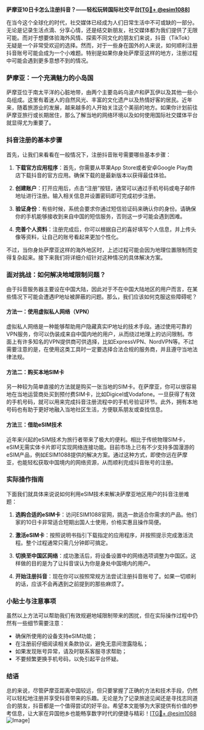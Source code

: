 **萨摩亚10日卡怎么注册抖音？——轻松玩转国际社交平台[[TG💪+ @esim1088](https://t.me/s/esim1088)]**

在当今这个全球化的时代，社交媒体已经成为人们日常生活中不可或缺的一部分。无论是记录生活点滴、分享心情，还是结交新朋友，社交媒体都为我们提供了无限可能。而对于想要体验海外风情、探索不同文化的朋友们来说，抖音（TikTok）无疑是一个非常受欢迎的选择。然而，对于一些身在国外的人来说，如何顺利注册抖音账号可能会成为一个小难题。特别是如果你身处萨摩亚这样的地方，注册过程中可能会遇到更多意想不到的情况。

### 萨摩亚：一个充满魅力的小岛国

萨摩亚位于南太平洋的心脏地带，由两个主要岛屿乌波卢和萨瓦伊以及其他一些小岛组成。这里有着迷人的自然风光、丰富的文化遗产以及热情好客的居民。近年来，随着旅游业的发展，越来越多的人开始关注这个美丽的地方。如果你计划前往萨摩亚旅行或长期居住，那么了解当地的网络环境以及如何使用国际社交媒体平台就显得尤为重要了。

### 抖音注册的基本步骤

首先，让我们来看看在一般情况下，注册抖音账号需要哪些基本步骤：

1. **下载官方应用程序**：首先，你需要从苹果App Store或者安卓Google Play商店下载抖音的官方应用。确保下载的是最新版本以获得最佳体验。
   
2. **创建账户**：打开应用后，点击“注册”按钮，通常可以通过手机号码或电子邮件地址进行注册。输入相关信息并设置密码即可完成初步注册。

3. **验证身份**：有些时候，系统会要求你通过短信验证码来确认你的身份。请确保你的手机能够接收到来自中国的短信服务，否则这一步可能会遇到困难。

4. **完善个人资料**：注册完成后，你可以根据自己的喜好填写个人信息，并上传头像等资料，让自己的账号看起来更加个性化。

不过，当你身处萨摩亚这样的海外地区时，上述过程可能会因为地理位置限制而变得复杂起来。接下来我们将详细介绍针对这种情况的具体解决方案。

### 面对挑战：如何解决地域限制问题？

由于抖音服务器主要设在中国大陆，因此对于不在中国大陆地区的用户而言，在某些情况下可能会遭遇IP地址被屏蔽的问题。那么，我们应该如何克服这些障碍呢？

#### 方法一：使用虚拟私人网络（VPN）

虚拟私人网络是一种能够帮助用户隐藏真实IP地址的技术手段。通过使用可靠的VPN服务，你可以伪装成来自中国内地的用户，从而绕过地理上的访问限制。市面上有许多知名的VPN提供商可供选择，比如ExpressVPN、NordVPN等。不过需要注意的是，在使用这类工具时一定要选择合法合规的服务商，并且遵守当地法律法规。

#### 方法二：购买本地SIM卡

另一种较为简单直接的方法就是购买一张当地的SIM卡。在萨摩亚，你可以很容易地在当地运营商处买到预付费SIM卡，比如Digicel或Vodafone。一旦获得了有效的手机号码，就可以用来完成抖音注册流程中的手机号验证环节。此外，拥有本地号码也有助于更好地融入当地社区生活，方便联系朋友或查找信息。

#### 方法三：借助eSIM技术

近年来兴起的eSIM技术为旅行者带来了极大的便利。相比于传统物理SIM卡，eSIM无需实体卡片即可实现网络连接功能。目前市场上已有不少支持多国漫游的eSIM产品，例如ESIM1088提供的解决方案。通过这种方式，即使你远在萨摩亚，也能轻松获取中国境内的网络资源，从而顺利完成抖音账号的注册。

### 实际操作指南

下面我们就具体来说说如何利用eSIM技术来解决萨摩亚地区用户的抖音注册难题：

1. **选购合适的eSIM卡**：访问ESIM1088官网，挑选一款适合你需求的产品。他们家的10日卡非常适合短期出国人士使用，价格实惠且操作简便。

2. **激活eSIM卡**：按照说明书指引下载指定的应用程序，并按照提示完成激活流程。整个过程通常只需几分钟即可搞定。

3. **切换至中国区网络**：成功激活后，将设备设置中的网络选项调整为中国区。这样做的目的是为了让抖音误认为你是身处中国境内的用户。

4. **开始注册抖音**：现在你可以按照常规方法尝试注册抖音账号了。如果一切顺利的话，应该不会再遇到之前提到的那些麻烦了。

### 小贴士与注意事项

虽然以上方法可以帮助我们有效规避地域限制带来的困扰，但在实际操作过程中仍然有一些细节需要注意：

- 确保所使用的设备支持eSIM功能；
- 在注册前仔细阅读相关条款协议，避免无意间泄露隐私；
- 如果发现账号异常，请及时联系客服寻求帮助；
- 不要频繁更换手机号码，以免引起平台怀疑。

### 结语

总的来说，尽管萨摩亚距离中国较远，但只要掌握了正确的方法和技术手段，仍然可以轻松地注册并享受抖音带来的乐趣。无论是为了记录旅途见闻还是寻找志同道合的朋友，抖音都是一个值得尝试的好平台。希望本文能够为大家提供有价值的参考信息，让大家在异国他乡也能畅享数字时代的便捷与精彩！[[TG💪+ @esim1088](https://t.me/s/esim1088) ![Image](https://i.postimg.cc/4NQfJmqS/Snipaste-2025-05-13-00-14-12.png)]